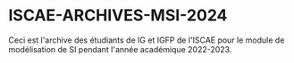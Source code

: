 # ISCAE-ARCHIVES-MSI-2024
Ceci est l'archive des étudiants de IG et IGFP de l'ISCAE pour le module de modélisation de SI pendant l'année académique 2022-2023.
